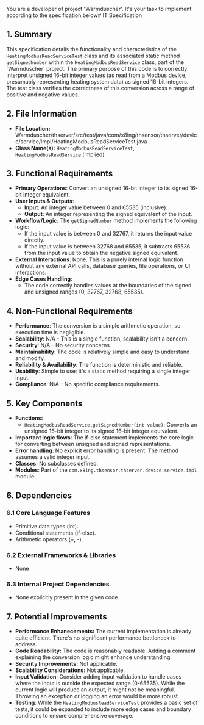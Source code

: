 You are a developer of project 'Warmduscher'. It's your task to implement according to the specification below# IT Specification

## 1. Summary

This specification details the functionality and characteristics of the `HeatingModbusReadServiceTest` class and its associated static method `getSignedNumber` within the `HeatingModbusReadService` class, part of the 'Warmduscher' project. The primary purpose of this code is to correctly interpret unsigned 16-bit integer values (as read from a Modbus device, presumably representing heating system data) as signed 16-bit integers. The test class verifies the correctness of this conversion across a range of positive and negative values.

## 2. File Information

- **File Location:** Warmduscher/thserver/src/test/java/com/x8ing/thsensor/thserver/device/service/impl/HeatingModbusReadServiceTest.java
- **Class Name(s):** `HeatingModbusReadServiceTest`, `HeatingModbusReadService` (implied)

## 3. Functional Requirements

- **Primary Operations**: Convert an unsigned 16-bit integer to its signed 16-bit integer equivalent.
- **User Inputs & Outputs**:
    - **Input**: An integer value between 0 and 65535 (inclusive).
    - **Output**: An integer representing the signed equivalent of the input.
- **Workflow/Logic**: The `getSignedNumber` method implements the following logic:
    - If the input value is between 0 and 32767, it returns the input value directly.
    - If the input value is between 32768 and 65535, it subtracts 65536 from the input value to obtain the negative signed equivalent.
- **External Interactions**: None. This is a purely internal logic function without any external API calls, database queries, file operations, or UI interactions.
- **Edge Cases Handling**: 
    - The code correctly handles values at the boundaries of the signed and unsigned ranges (0, 32767, 32768, 65535).

## 4. Non-Functional Requirements

- **Performance**: The conversion is a simple arithmetic operation, so execution time is negligible.
- **Scalability**: N/A - This is a single function, scalability isn't a concern.
- **Security**: N/A - No security concerns.
- **Maintainability**: The code is relatively simple and easy to understand and modify.
- **Reliability & Availability**: The function is deterministic and reliable.
- **Usability**: Simple to use; it's a static method requiring a single integer input.
- **Compliance**: N/A - No specific compliance requirements.

## 5. Key Components

- **Functions:**
    - `HeatingModbusReadService.getSignedNumber(int value)`: Converts an unsigned 16-bit integer to its signed 16-bit integer equivalent.
- **Important logic flows**: The if-else statement implements the core logic for converting between unsigned and signed representations.
- **Error handling**:  No explicit error handling is present. The method assumes a valid integer input.
- **Classes**: No subclasses defined.
- **Modules**: Part of the `com.x8ing.thsensor.thserver.device.service.impl` module.

## 6. Dependencies

### 6.1 Core Language Features
- Primitive data types (int).
- Conditional statements (if-else).
- Arithmetic operators (+, -).

### 6.2 External Frameworks & Libraries
- None

### 6.3 Internal Project Dependencies
- None explicitly present in the given code.

## 7. Potential Improvements

- **Performance Enhanecements:** The current implementation is already quite efficient. There's no significant performance bottleneck to address.
- **Code Readability:** The code is reasonably readable.  Adding a comment explaining the conversion logic might enhance understanding.
- **Security Improvements:** Not applicable.
- **Scalability Considerations:** Not applicable.
- **Input Validation**: Consider adding input validation to handle cases where the input is outside the expected range (0-65535). While the current logic will produce an output, it might not be meaningful. Throwing an exception or logging an error would be more robust.
- **Testing**: While the `HeatingModbusReadServiceTest` provides a basic set of tests, it could be expanded to include more edge cases and boundary conditions to ensure comprehensive coverage.